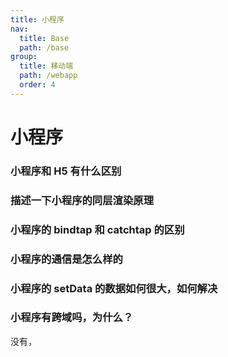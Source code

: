 ```yaml
---
title: 小程序
nav:
  title: Base
  path: /base
group:
  title: 移动端
  path: /webapp
  order: 4
---
```


# 小程序

### 小程序和 H5 有什么区别

### 描述一下小程序的同层渲染原理

### 小程序的 bindtap 和 catchtap 的区别

### 小程序的通信是怎么样的

### 小程序的 setData 的数据如何很大，如何解决

### 小程序有跨域吗，为什么？

没有，
